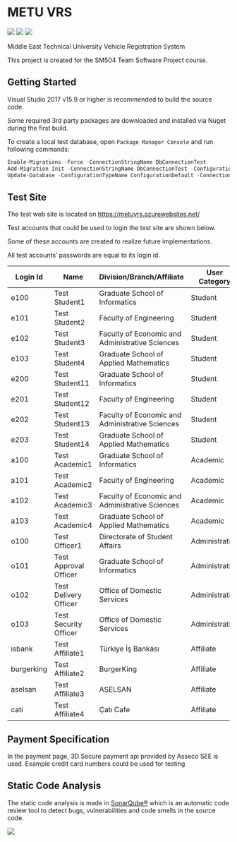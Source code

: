 ﻿# METU VRS
![](https://sonarcloud.io/api/project_badges/measure?project=alatas_METUVRS&metric=sqale_rating) ![](https://sonarcloud.io/api/project_badges/measure?project=alatas_METUVRS&metric=ncloc) ![](https://sonarcloud.io/api/project_badges/measure?project=alatas_METUVRS&metric=coverage)

Middle East Technical University Vehicle Registration System

This project is created for the SM504 Team Software Project course.

## Getting Started
Visual Studio 2017 v15.9 or higher is recommended to build the source code.

Some required 3rd party packages are downloaded and installed via Nuget during the first build.

To create a local test database, open `Package Manager Console` and run following commands:

```powershell
Enable-Migrations -Force -ConnectionStringName DbConnectionTest
Add-Migration Init -ConnectionStringName DbConnectionTest -ConfigurationTypeName ConfigurationDefault 
Update-Database -ConfigurationTypeName ConfigurationDefault -ConnectionStringName DbConnectionTest
```
## Test Site
The test web site is located on https://metuvrs.azurewebsites.net/

Test accounts that could be used to login the test site are shown below. 

Some of these accounts are created to realize future implementations. 

All test accounts’ passwords are equal to its login id.

| Login Id | Name | Division/Branch/Affiliate | User Category | Test |
|---|---|---|---|---|
| e100 | Test Student1 | Graduate School of Informatics | Student | Approval |
| e101 | Test Student2 | Faculty of Engineering | Student | Payment |
| e102 | Test Student3 | Faculty of Economic and Administrative Sciences | Student | Delivery |
| e103 | Test Student4 | Graduate School of Applied Mathematics | Student | Renew |
| e200 | Test Student11 | Graduate School of Informatics | Student | Approval |
| e201 | Test Student12 | Faculty of Engineering | Student | Payment |
| e202 | Test Student13 | Faculty of Economic and Administrative Sciences | Student | Delivery |
| e203 | Test Student14 | Graduate School of Applied Mathematics | Student | Renew |
| a100 | Test Academic1 | Graduate School of Informatics | Academic | Application |
| a101 | Test Academic2 | Faculty of Engineering | Academic | Application |
| a102 | Test Academic3 | Faculty of Economic and Administrative Sciences | Academic | Application |
| a103 | Test Academic4 | Graduate School of Applied Mathematics | Academic | Application |
| o100 | Test Officer1 | Directorate of Student Affairs | Administrative | Application |
| o101 | Test Approval Officer | Graduate School of Informatics | Administrative | Approval |
| o102 | Test Delivery Officer | Office of Domestic Services | Administrative | Delivery |
| o103 | Test Security Officer | Office of Domestic Services | Administrative | Visitor Control |
| isbank | Test Affiliate1 | Türkiye İş Bankası | Affiliate | Affiliate Application |
| burgerking | Test Affiliate2 | BurgerKing | Affiliate | Affiliate Application |
| aselsan | Test Affiliate3 | ASELSAN | Affiliate | Affiliate Application | 
| cati | Test Affiliate4 | Çatı Cafe | Affiliate | Affiliate Application |

## Payment Specification
In the payment page, 3D Secure payment api provided by Asseco SEE is used. Example credit card numbers could be used for testing

## Static Code Analysis
The static code analysis is made in [SonarQube®](https://www.sonarqube.org) which is an automatic code review tool to detect bugs, vulnerabilities and code smells in the source code.

![](https://sonarcloud.io/images/project_badges/sonarcloud-white.svg)